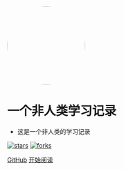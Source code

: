 <img width="180px" style="border-radius: 50%" bor src="https://nodejsred.oss-cn-shanghai.aliyuncs.com/nodejs_roadmap-logo.jpeg?x-oss-process=style/may">

# 一个非人类学习记录

- 这是一个非人类的学习记录

[![stars](https://badgen.net/github/stars/Q-Angelo/Nodejs-Roadmap?icon=github&color=4ab8a1)](https://github.com/ZMmouse/MCBlog) [![forks](https://badgen.net/github/forks/Q-Angelo/Nodejs-Roadmap?icon=github&color=4ab8a1)](https://github.com/ZMmouse/MCBlog)

[GitHub](<https://github.com/ZMmouse/MCBlog>)
[开始阅读](README.md)
